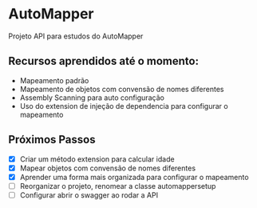 # AutoMapper
Projeto API para estudos do AutoMapper

## Recursos aprendidos até o momento:

- Mapeamento padrão
- Mapeamento de objetos com convensão de nomes diferentes
- Assembly Scanning para auto configuração
- Uso do extension de injeção de dependencia para configurar o mapeamento

## Próximos Passos
- [x] Criar um método extension para calcular idade
- [x] Mapear objetos com convensão de nomes diferentes
- [x] Aprender uma forma mais organizada para configurar o mapeamento
- [ ] Reorganizar o projeto, renomear a classe automappersetup
- [ ] Configurar abrir o swagger ao rodar a API
